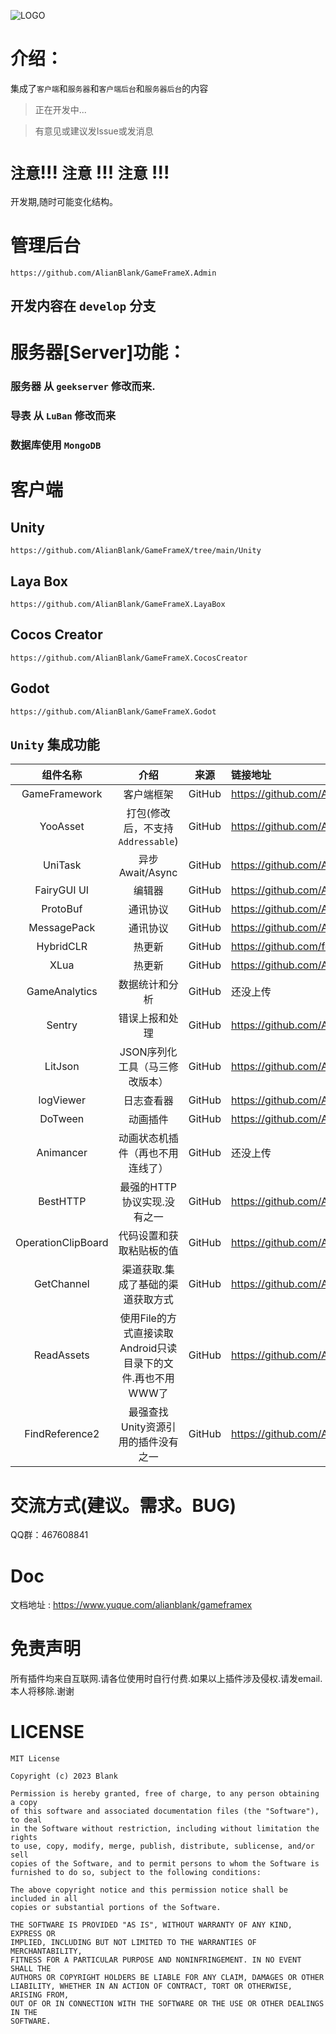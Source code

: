 ![LOGO](https://picss.sunbangyan.cn/2023/10/12/yrt8ap.png)

# 介绍：

集成了`客户端`和`服务器`和`客户端后台`和`服务器后台`的内容

> 正在开发中...

> 有意见或建议发Issue或发消息

# `注意`!!! `注意` !!! `注意` !!!

开发期,随时可能变化结构。

# 管理后台
    https://github.com/AlianBlank/GameFrameX.Admin

## 开发内容在 `develop` 分支

# 服务器[Server]功能：

### 服务器  从 `geekserver` 修改而来.

### 导表  从 `LuBan` 修改而来

### 数据库使用 `MongoDB`

# 客户端
## Unity
    https://github.com/AlianBlank/GameFrameX/tree/main/Unity
## Laya Box
    https://github.com/AlianBlank/GameFrameX.LayaBox
## Cocos Creator
    https://github.com/AlianBlank/GameFrameX.CocosCreator
##  Godot
    https://github.com/AlianBlank/GameFrameX.Godot

## `Unity` 集成功能

|        组件名称        |                  介绍                   |   来源   | 链接地址                                                                 |
|:------------------:|:-------------------------------------:|:------:|:---------------------------------------------------------------------|
|   GameFramework    |                 客户端框架                 | GitHub | https://github.com/AlianBlank/GameFrameX                             |
|      YooAsset      |       打包(修改后，不支持`Addressable`)        | GitHub | https://github.com/AlianBlank/com.tuyoogame.yooasset                 |
|      UniTask       |             异步Await/Async             | GitHub | https://github.com/AlianBlank/com.cysharp.unitask                    |
|    FairyGUI UI     |                  编辑器                  | GitHub | https://github.com/AlianBlank/com.fairygui.unity                     |
|      ProtoBuf      |                 通讯协议                  | GitHub | https://github.com/AlianBlank/com.google.protobuf                    |
|    MessagePack     |                 通讯协议                  | GitHub | https://github.com/AlianBlank/com.neuecc.messagepack                 |
|     HybridCLR      |                  热更新                  | GitHub | https://github.com/focus-creative-games/hybridclr                    |
|        XLua        |                  热更新                  | GitHub | https://github.com/AlianBlank/com.tencent.xlua                       |
|   GameAnalytics    |                数据统计和分析                | GitHub | 还没上传                                                                 |
|       Sentry       |                错误上报和处理                | GitHub | https://github.com/AlianBlank/io.sentry.unity                        |
|      LitJson       |           JSON序列化工具（马三修改版本）           | GitHub | https://github.com/AlianBlank/com.xincger.litjson                    |
|     logViewer      |                 日志查看器                 | GitHub | https://github.com/AlianBlank/com.sharelib.logviewer                 |
|      DoTween       |                 动画插件                  | GitHub | https://github.com/AlianBlank/com.demigiant.dotween                  |
|     Animancer      |           动画状态机插件（再也不用连线了）            | GitHub | 还没上传                                                                 |
|      BestHTTP      |           最强的HTTP协议实现.没有之一            | GitHub | https://github.com/AlianBlank/com.benedicht.besthttp                 |
| OperationClipBoard |             代码设置和获取粘贴板的值              | GitHub | https://github.com/AlianBlank/com.alianblank.blankoperationclipboard |
|     GetChannel     |           渠道获取.集成了基础的渠道获取方式           | GitHub | https://github.com/AlianBlank/com.alianblank.blankgetchannel         |
|     ReadAssets     | 使用File的方式直接读取Android只读目录下的文件.再也不用WWW了 | GitHub | https://github.com/AlianBlank/com.alianblank.readassets              |
|   FindReference2   |         最强查找Unity资源引用的插件没有之一          | GitHub | https://github.com/AlianBlank/com.vietlabs.fr2                       |

# 交流方式(建议。需求。BUG)

<!-- <div  align="center">    

<img src="images/wechat_group.png" width = "226" height = "290" alt=""/>

<img src="images/qq_group.png" width = "226" height = "290" alt=""/>

</div> -->

QQ群：467608841

# Doc

文档地址 : https://www.yuque.com/alianblank/gameframex

# 免责声明

所有插件均来自互联网.请各位使用时自行付费.如果以上插件涉及侵权.请发email.本人将移除.谢谢

# LICENSE

```
MIT License

Copyright (c) 2023 Blank

Permission is hereby granted, free of charge, to any person obtaining a copy
of this software and associated documentation files (the "Software"), to deal
in the Software without restriction, including without limitation the rights
to use, copy, modify, merge, publish, distribute, sublicense, and/or sell
copies of the Software, and to permit persons to whom the Software is
furnished to do so, subject to the following conditions:

The above copyright notice and this permission notice shall be included in all
copies or substantial portions of the Software.

THE SOFTWARE IS PROVIDED "AS IS", WITHOUT WARRANTY OF ANY KIND, EXPRESS OR
IMPLIED, INCLUDING BUT NOT LIMITED TO THE WARRANTIES OF MERCHANTABILITY,
FITNESS FOR A PARTICULAR PURPOSE AND NONINFRINGEMENT. IN NO EVENT SHALL THE
AUTHORS OR COPYRIGHT HOLDERS BE LIABLE FOR ANY CLAIM, DAMAGES OR OTHER
LIABILITY, WHETHER IN AN ACTION OF CONTRACT, TORT OR OTHERWISE, ARISING FROM,
OUT OF OR IN CONNECTION WITH THE SOFTWARE OR THE USE OR OTHER DEALINGS IN THE
SOFTWARE.
```